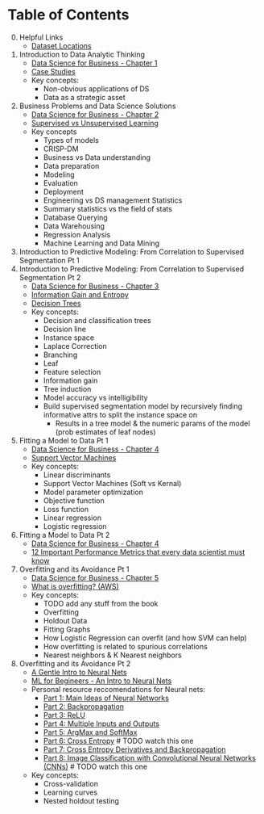 # Table of Contents

0. Helpful Links
    - [Dataset Locations](3_dataset_locations.md)
1. Introduction to Data Analytic Thinking
    - [Data Science for Business - Chapter 1](2_data_science_for_business.md)
    - [Case Studies](1_data_science_case_studies.md)
    - Key concepts:
        - Non-obvious applications of DS
        - Data as a strategic asset
2. Business Problems and Data Science Solutions
    - [Data Science for Business - Chapter 2](2_data_science_for_business.md)
    - [Supervised vs Unsupervised Learning](https://www.kaggle.com/discussions/general/229219)
    - Key concepts
        - Types of models
        - CRISP-DM
        - Business vs Data understanding
        - Data preparation
        - Modeling
        - Evaluation
        - Deployment
        - Engineering vs DS management
        Statistics
        - Summary statistics vs the field of stats
        - Database Querying
        - Data Warehousing
        - Regression Analysis
        - Machine Learning and Data Mining
3. Introduction to Predictive Modeling: From Correlation to Supervised Segmentation Pt 1
4. Introduction to Predictive Modeling: From Correlation to Supervised Segmentation Pt 2
    - [Data Science for Business - Chapter 3](2_data_science_for_business.md)
    - [Information Gain and Entropy](https://victorzhou.com/blog/information-gain/)
    - [Decision Trees](https://medium.com/@fe.valvekens/understanding-decision-trees-38294f5c8f25)
    - Key concepts:
        - Decision and classification trees
        - Decision line
        - Instance space
        - Laplace Correction
        - Branching
        - Leaf
        - Feature selection
        - Information gain
        - Tree induction
        - Model accuracy vs intelligibility
        - Build supervised segmentation model by recursively finding informative attrs to split the instance space on
            - Results in a tree model & the numeric params of the model (prob estimates of leaf nodes)
5. Fitting a Model to Data Pt 1
    - [Data Science for Business - Chapter 4](2_data_science_for_business.md)
    - [Support Vector Machines](https://www.kdnuggets.com/2016/07/support-vector-machines-simple-explanation.html)
    - Key concepts:
        - Linear discriminants
        - Support Vector Machines (Soft vs Kernal)
        - Model parameter optimization
        - Objective function
        - Loss function
        - Linear regression
        - Logistic regression
6. Fitting a Model to Data Pt 2
    - [Data Science for Business - Chapter 4](2_data_science_for_business.md)
    - [12 Important Performance Metrics that every data scientist must know](https://medium.com/@pingsubhak/12-important-performance-metrics-that-every-data-scientist-must-know-110f59b2e305)
7. Overfitting and its Avoidance Pt 1
    - [Data Science for Business - Chapter 5](2_data_science_for_business.md)
    - [What is overfitting? (AWS)](https://aws.amazon.com/what-is/overfitting)
    - Key concepts:
        - TODO add any stuff from the book
        - Overfitting
        - Holdout Data
        - Fitting Graphs
        - How Logistic Regression can overfit (and how SVM can help)
        - How overfitting is related to spurious correlations
        - Nearest neighbors & K Nearest neighbors
8. Overfitting and its Avoidance Pt 2
    - [A Gentle Intro to Neural Nets](https://medium.com/data-science/a-gentle-introduction-to-neural-networks-series-part-1-2b90b87795bc)
    - [ML for Begineers - An Intro to Neural Nets](https://victorzhou.com/blog/intro-to-neural-networks/)
    - Personal resource reccomendations for Neural nets:
        - [Part 1: Main Ideas of Neural Networks](https://www.youtube.com/watch?v=CqOfi41LfDw)
        - [Part 2: Backpropagation](https://www.youtube.com/watch?v=IN2XmBhILt4)
        - [Part 3: ReLU](https://www.youtube.com/watch?v=68BZ5f7P94E)
        - [Part 4: Multiple Inputs and Outputs](https://www.youtube.com/watch?v=83LYR-1IcjA)
        - [Part 5: ArgMax and SoftMax](https://www.youtube.com/watch?v=KpKog-L9veg)
        - [Part 6: Cross Entropy](https://www.youtube.com/watch?v=6ArSys5qHAU) # TODO watch this one
        - [Part 7: Cross Entropy Derivatives and Backpropagation](https://www.youtube.com/watch?v=xBEh66V9gZo)
        - [Part 8: Image Classification with Convolutional Neural Networks (CNNs)](https://www.youtube.com/watch?v=HGwBXDKFk9I) # TODO watch this one
    - Key concepts:
        - Cross-validation
        - Learning curves
        - Nested holdout testing
